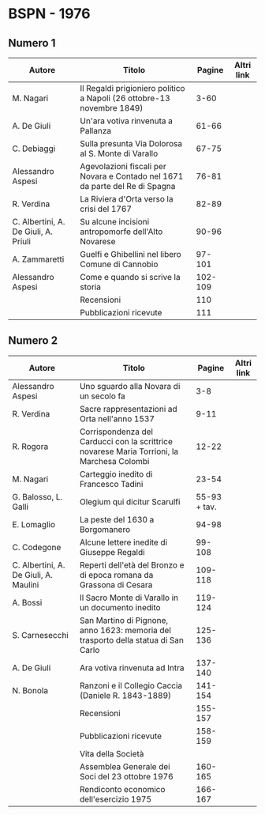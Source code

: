 # BSPN - 1976

## Numero 1

| Autore                               | Titolo                                                                       | Pagine  | Altri link |
|--------------------------------------|------------------------------------------------------------------------------|---------|------------|
| M. Nagari                            | Il Regaldi prigioniero politico a Napoli (26 ottobre-13 novembre 1849)       | 3-60    |            |
| A. De Giuli                          | Un'ara votiva rinvenuta a Pallanza                                           | 61-66   |            |
| C. Debiaggi                          | Sulla presunta Via Dolorosa al S. Monte di Varallo                           | 67-75   |            |
| Alessandro Aspesi                    | Agevolazioni fiscali per Novara e Contado nel 1671 da parte del Re di Spagna | 76-81   |            |
| R. Verdina                           | La Riviera d'Orta verso la crisi del 1767                                    | 82-89   |            |
| C. Albertini, A. De Giuli, A. Priuli | Su alcune incisioni antropomorfe dell'Alto Novarese                          | 90-96   |            |
| A. Zammaretti                        | Guelfi e Ghibellini nel libero Comune di Cannobio                            | 97-101  |            |
| Alessandro Aspesi                    | Come e quando si scrive la storia                                            | 102-109 |            |
|                                      | Recensioni                                                                   | 110     |            |
|                                      | Pubblicazioni ricevute                                                       | 111     |            |

## Numero 2

| Autore                                | Titolo                                                                                     | Pagine       | Altri link |
|---------------------------------------|--------------------------------------------------------------------------------------------|--------------|------------|
| Alessandro Aspesi                     | Uno sguardo alla Novara di un secolo fa                                                    | 3-8          |            |
| R. Verdina                            | Sacre rappresentazioni ad Orta nell'anno 1537                                              | 9-11         |            |
| R. Rogora                             | Corrispondenza del Carducci con la scrittrice novarese Maria Torrioni, la Marchesa Colombi | 12-22        |            |
| M. Nagari                             | Carteggio inedito di Francesco Tadini                                                      | 23-54        |            |
| G. Balosso, L. Galli                  | Olegium qui dicitur Scarulfi                                                               | 55-93 + tav. |            |
| E. Lomaglio                           | La peste del 1630 a Borgomanero                                                            | 94-98        |            |
| C. Codegone                           | Alcune lettere inedite di Giuseppe Regaldi                                                 | 99-108       |            |
| C. Albertini, A. De Giuli, A. Maulini | Reperti dell'età del Bronzo e di epoca romana da Grassona di Cesara                        | 109-118      |            |
| A. Bossi                              | Il Sacro Monte di Varallo in un documento inedito                                          | 119-124      |            |
| S. Carnesecchi                        | San Martino di Pignone, anno 1623: memoria del trasporto della statua di San Carlo         | 125-136      |            |
| A. De Giuli                           | Ara votiva rinvenuta ad Intra                                                              | 137-140      |            |
| N. Bonola                             | Ranzoni e il Collegio Caccia (Daniele R. 1843-1889)                                        | 141-154      |            |
|                                       | Recensioni                                                                                 | 155-157      |            |
|                                       | Pubblicazioni ricevute                                                                     | 158-159      |            |
|                                       | Vita della Società                                                                         |              |            |
|                                       | Assemblea Generale dei Soci del 23 ottobre 1976                                            | 160-165      |            |
|                                       | Rendiconto economico dell'esercizio 1975                                                   | 166-167      |            |
